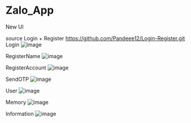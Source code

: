 # Zalo_App
New UI

source Login + Register https://github.com/Pandeee12/Login-Register.git
Login
![image](https://github.com/Pandeee12/Login-Register/assets/144768405/3bc2f5cf-a2af-45a8-b94f-127ce614351e)

RegisterName
![image](https://github.com/Pandeee12/Login-Register/assets/144768405/99edb95f-7ac3-4769-8b80-bf341fc0e709)

RegisterAccount
![image](https://github.com/Pandeee12/Login-Register/assets/144768405/e69cc21b-46bf-4114-83d9-ea61fa2983ea)

SendOTP
![image](https://github.com/Pandeee12/Login-Register/assets/144768405/1de5636b-125e-469d-aa91-c6d3e582f054)

User
![image](https://github.com/NguyenLeMyChau/Zalo_App/assets/144768405/f2fd0025-df95-4bbc-a49c-84233adf0e8a)

Memory
![image](https://github.com/NguyenLeMyChau/Zalo_App/assets/144768405/51bc0a14-fed9-475a-a58d-3012626cdbfc)

Information
![image](https://github.com/NguyenLeMyChau/Zalo_App/assets/144768405/6c551e7d-9d69-45c4-acdc-005f4d95f1e3)

